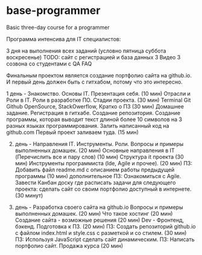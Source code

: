 # base-programmer
Basic three-day course for a programmer


Программа интенсива для IT специалистов:

3 дня на выполнения всех заданий (условно пятница суббота воскресенье)
TODO: сайт с регистрацией и база данных
3 Видео 
3 созвона со студентами с QA 
FAQ

Финальным проектом является создание портфолио сайта на github.io. 
И первый день должен быть с гитхабом, потому что это интересно.

1 день - Знакомство. Основы IT.
Презентация себя. (10 мин) 
Отрасли и Роли в IT. Роли в разработке ПО. Стадии проекта. (30 мин)
Terminal Git Github OpenSource, StackOwerflow, Кратко о ПЗ  (30 мин)
Домашнее задание. Регистрация в гитхабе. Создание репозитория. Создание программы, которая выводит текст длиной более 10 символов на 3 разных языках программирования. Залить написанный код на github.com Первый проект заливаем туда.  (15 мин) 

2. день - Направления IT. Инструменты. Роли.
Вопросы и примеры выполненных домашек. (20 мин)
Основные направления в IT (Перечислить все и пару слов) (10 мин)
Структура it проекта (30 мин)
Инструменты программиста (Ide, Agile и прочее). (20 мин)
ПЗ: Добавить файл readme.md с описанием  работы предыдущей программы (10 мин)
дополнительное ПЗ: Ознакомиться с Agile. Завести Канбан доску где расписать задачи для следующего проекта:
сделать сайт со своим портфолио доступный в интернете. (30 минут)

3. день -  Разработка своего сайта на github.io
Вопросы и примеры выполненных домашек. (20 мин)
Что такое хостинг (20 мин)
Создание сайта - возможные решения (20 мин)
Dev - Фронтенд, бэкенд. Подготовка к ПЗ. (20 мин) 
ПЗ: Создать репозиторий github.io с файлом index.html и style.css с разметкой и со стилем. (30 мин) 
ПЗ: Используя JavaScript сделать сайт динамическим.
ПЗ: Написать портфолио сайт.
Продажа курса (20 мин)
